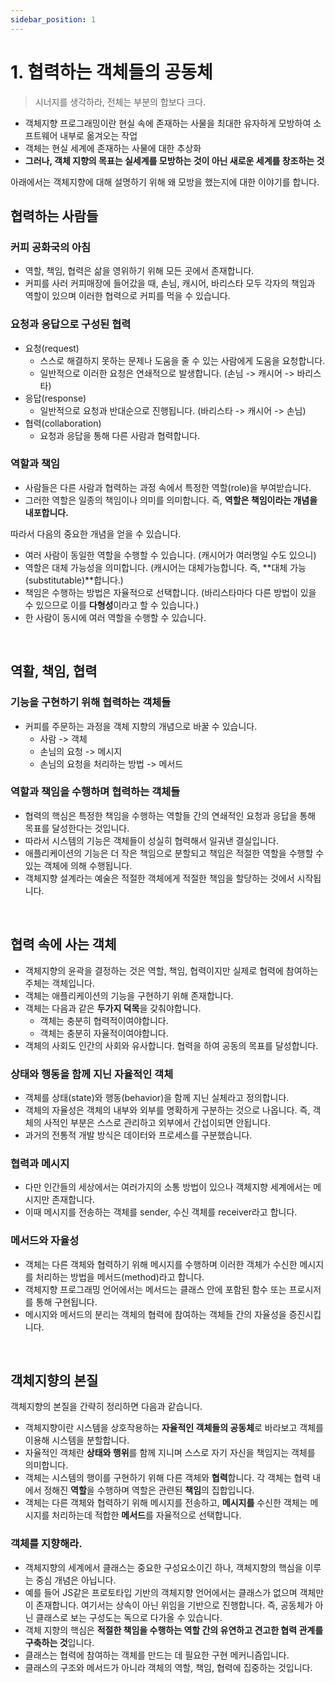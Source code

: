 ```yaml
---
sidebar_position: 1
---
```


# 1. 협력하는 객체들의 공동체

> 시너지를 생각하라, 전체는 부분의 합보다 크다.

- 객체지향 프로그래밍이란 현실 속에 존재하는 사물을 최대한 유자하게 모방하여 소프트웨어 내부로 옮겨오는 작업
- 객체는 현실 세계에 존재하는 사물에 대한 추상화
- **그러나, 객체 지향의 목표는 실세계를 모방하는 것이 아닌 새로운 세계를 창조하는 것**

아래에서는 객체지향에 대해 설명하기 위해 왜 모방을 했는지에 대한 이야기를 합니다.

## 협력하는 사람들

### 커피 공화국의 아침

- 역할, 책임, 협력은 삶을 영위하기 위해 모든 곳에서 존재합니다.
- 커피를 사러 커피매장에 들어갔을 때, 손님, 캐시어, 바리스타 모두 각자의 책임과 역할이 있으며 이러한 협력으로 커피를 먹을 수 있습니다.

### 요청과 응답으로 구성된 협력

- 요청(request)
  - 스스로 해결하지 못하는 문제나 도움을 줄 수 있는 사람에게 도움을 요청합니다.
  - 일반적으로 이러한 요청은 연쇄적으로 발생합니다. (손님 -> 캐시어 -> 바리스타)
- 응답(response)
  - 일반적으로 요청과 반대순으로 진행됩니다. (바리스타 -> 캐시어 -> 손님)
- 협력(collaboration)
  - 요청과 응답을 통해 다른 사람과 협력합니다.

### 역할과 책임

- 사람들은 다른 사람과 협력하는 과정 속에서 특정한 역할(role)을 부여받습니다.
- 그러한 역할은 일종의 책임이나 의미를 의미합니다. 즉, **역할은 책임이라는 개념을 내포합니다.**

따라서 다음의 중요한 개념을 얻을 수 있습니다.

- 여러 사람이 동일한 역할을 수행할 수 있습니다. (캐시어가 여러명일 수도 있으니)
- 역할은 대체 가능성을 의미합니다. (캐시어는 대체가능합니다. 즉, **대체 가능(substitutable)**합니다.)
- 책임은 수행하는 방법은 자율적으로 선택합니다. (바리스타마다 다른 방법이 있을 수 있으므로 이를 **다형성**이라고 할 수 있습니다.)
- 한 사람이 동시에 여러 역할을 수행할 수 있습니다.

<br/>

## 역활, 책임, 협력

### 기능을 구현하기 위해 협력하는 객체들

- 커피를 주문하는 과정을 객체 지향의 개념으로 바꿀 수 있습니다.
  - 사람 -> 객체
  - 손님의 요청 -> 메시지
  - 손님의 요청을 처리하는 방법 -> 메서드

### 역할과 책임을 수행하며 협력하는 객체들

- 협력의 핵심은 특정한 책임을 수행하는 역할들 간의 연쇄적인 요청과 응답을 통해 목표를 달성한다는 것입니다.
- 따라서 시스템의 기능은 객체들이 성실히 협력해서 일궈낸 결실입니다.
- 애플리케이션의 기능은 더 작은 책임으로 분할되고 책임은 적절한 역할을 수행할 수 있는 객체에 의해 수행됩니다.
- 객체지향 설계라는 예술은 적절한 객체에게 적절한 책임을 할당하는 것에서 시작됩니다.

<br/>

## 협력 속에 사는 객체

- 객체지향의 윤곽을 결정하는 것은 역할, 책임, 협력이지만 실제로 협력에 참여하는 주체는 객체입니다.
- 객체는 애플리케이션의 기능을 구현하기 위해 존재합니다.
- 객체는 다음과 같은 **두가지 덕목**을 갖춰야합니다.
  - 객체는 충분히 협력적이여야합니다.
  - 객체는 충분히 자율적이여야합니다.
- 객체의 사회도 인간의 사회와 유사합니다. 협력을 하여 공동의 목표를 달성합니다.

### 상태와 행동을 함께 지닌 자율적인 객체

- 객체를 상태(state)와 행동(behavior)을 함께 지닌 실체라고 정의합니다.
- 객체의 자율성은 객체의 내부와 외부를 명확하게 구분하는 것으로 나옵니다. 즉, 객체의 사적인 부분은 스스로 관리하고 외부에서 간섭이되면 안됩니다.
- 과거의 전통적 개발 방식은 데이터와 프로세스를 구분했습니다.

### 협력과 메시지

- 다만 인간들의 세상에서는 여러가지의 소통 방법이 있으나 객체지향 세계에서는 메시지만 존재합니다.
- 이때 메시지를 전송하는 객체를 sender, 수신 객체를 receiver라고 합니다.

### 메서드와 자율성

- 객체는 다른 객체와 협력하기 위해 메시지를 수행하며 이러한 객체가 수신한 메시지를 처리하는 방법을 메서드(method)라고 합니다.
- 객체지향 프로그래밍 언어에서는 메서드는 클래스 안에 포함된 함수 또는 프로시저를 통해 구현됩니다.
- 메시지와 메서드의 분리는 객체의 협력에 참여하는 객체들 간의 자율성을 증진시킵니다.

<br/>

## 객체지향의 본질

객체지향의 본질을 간략히 정리하면 다음과 같습니다.

- 객체지향이란 시스템을 상호작용하는 **자율적인 객체들의 공동체**로 바라보고 객체를 이용해 시스템을 분할합니다.
- 자율적인 객체란 **상태와 행위**를 함께 지니며 스스로 자기 자신을 책임지는 객체를 의미합니다.
- 객체는 시스템의 행이를 구현하기 위해 다른 객체와 **협력**합니다. 각 객체는 협력 내에서 정해진 **역할**을 수행하며 역할은 관련된 **책임**의 집합입니다.
- 객체는 다른 객체와 협력하기 위해 메시지를 전송하고, **메시지를** 수신한 객체는 메시지를 처리하는데 적합한 **메서드**를 자율적으로 선택합니다.

### 객체를 지향해라.

- 객체지향의 세계에서 클래스는 중요한 구성요소이긴 하나, 객체지향의 핵심을 이루는 중심 개념은 아닙니다.
- 예를 들어 JS같은 프로토타입 기반의 객체지향 언어에서는 클래스가 없으며 객체만이 존재합니다. 여기서는 상속이 아닌 위임을 기반으로 진행합니다. 즉, 공동체가 아닌 클래스로 보는 구성도는 독으로 다가올 수 있습니다.
- 객체 지향의 핵심은 **적절한 책임을 수행하는 역할 간의 유연하고 견고한 협력 관계를 구축하는 것**입니다.
- 클래스는 협력에 참여하는 객체를 만드는 데 필요한 구현 메커니즘입니다.
- 클래스의 구조와 메서드가 아니라 객체의 역할, 책임, 협력에 집중하는 것입니다.
